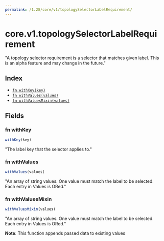 ```yaml
---
permalink: /1.28/core/v1/topologySelectorLabelRequirement/
---
```


# core.v1.topologySelectorLabelRequirement

"A topology selector requirement is a selector that matches given label. This is an alpha feature and may change in the future."

## Index

* [`fn withKey(key)`](#fn-withkey)
* [`fn withValues(values)`](#fn-withvalues)
* [`fn withValuesMixin(values)`](#fn-withvaluesmixin)

## Fields

### fn withKey

```ts
withKey(key)
```

"The label key that the selector applies to."

### fn withValues

```ts
withValues(values)
```

"An array of string values. One value must match the label to be selected. Each entry in Values is ORed."

### fn withValuesMixin

```ts
withValuesMixin(values)
```

"An array of string values. One value must match the label to be selected. Each entry in Values is ORed."

**Note:** This function appends passed data to existing values